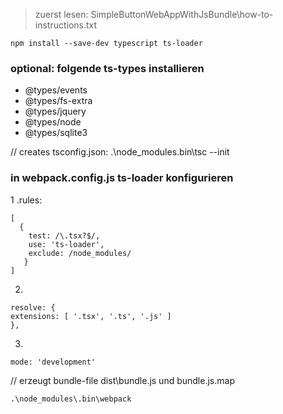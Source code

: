 
> 
>  zuerst lesen: SimpleButtonWebAppWithJsBundle\how-to-instructions.txt
>  
    npm install --save-dev typescript ts-loader

### optional: folgende ts-types installieren
* @types/events
* @types/fs-extra
* @types/jquery
* @types/node
* @types/sqlite3

// creates tsconfig.json:
    .\node_modules\.bin\tsc --init

### in webpack.config.js ts-loader konfigurieren

1 .rules: 

    [
      {
        test: /\.tsx?$/,
        use: 'ts-loader',
        exclude: /node_modules/
       }
    ]

2. 

    resolve: {
	extensions: [ '.tsx', '.ts', '.js' ]
    },

3.

    mode: 'development'

// erzeugt bundle-file dist\bundle.js und bundle.js.map

    .\node_modules\.bin\webpack

